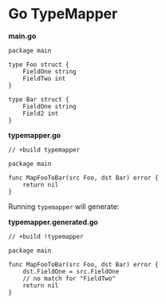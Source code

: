 # Go TypeMapper

**main.go**
```
package main

type Foo struct {
    FieldOne string
    FieldTwo int
}

type Bar struct {
    FieldOne string
    Field2 int
}
```

**typemapper.go**
```
// +build typemapper

package main

func MapFooToBar(src Foo, dst Bar) error {
    return nil
}
```

Running `typemapper` will generate:

**typemapper.generated.go**
```
// +build !typemapper

package main

func MapFooToBar(src Foo, dst Bar) error {
    dst.FieldOne = src.FieldOne
    // no match for "FieldTwo"
    return nil
}
```